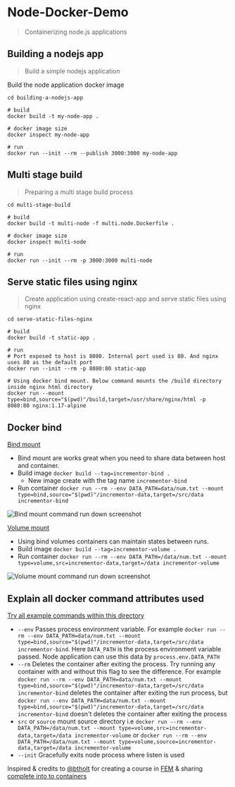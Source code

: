 # Node-Docker-Demo

> Containerizing node.js applications

## Building a nodejs app

> Build a simple nodejs application

Build the node application docker image

```shell
cd building-a-nodejs-app

# build
docker build -t my-node-app .

# docker image size
docker inspect my-node-app

# run
docker run --init --rm --publish 3000:3000 my-node-app

```

## Multi stage build

> Preparing a multi stage build process

```shell
cd multi-stage-build

# build
docker build -t multi-node -f multi.node.Dockerfile .

# docker image size
docker inspect multi-node

# run
docker run --init --rm -p 3000:3000 multi-node
```

## Serve static files using nginx

> Create application using create-react-app and serve static files using nginx

```shell
cd serve-static-files-nginx

# build
docker build -t static-app .

# run
# Port exposed to host is 8080. Internal port used is 80. And nginx uses 80 as the default port
docker run --init --rm -p 8080:80 static-app

# Using docker bind mount. Below command mounts the /build directory inside nginx html directory
docker run --mount type=bind,source="$(pwd)"/build,target=/usr/share/nginx/html -p 8080:80 nginx:1.17-alpine

```

## Docker bind

<u>Bind mount</u>

- Bind mount are works great when you need to share data between host and container.
- Build image `docker build --tag=incrementor-bind .`
  - New image create with the tag name `incrementor-bind`
- Run container `docker run --rm --env DATA_PATH=data/num.txt --mount type=bind,source="$(pwd)"/incrementor-data,target=/src/data incrementor-bind`

![Bind mount command run down screenshot](https://i.imgur.com/KIHYNIF.png)

<u>Volume mount</u>

- Using bind volumes containers can maintain states between runs.
- Build image `docker build --tag=incrementor-volume .`
- Run container `docker run --rm --env DATA_PATH=/data/num.txt --mount type=volume,src=incrementor-data,target=/data incrementor-volume`

![Volume mount command run down screenshot](https://i.imgur.com/TSA3uRf.png)

## Explain all docker command attributes used

<u>Try all example commands within this directory</u>

- `--env` Passes process environment variable. For example `docker run --rm --env DATA_PATH=data/num.txt --mount type=bind,source="$(pwd)"/incrementor-data,target=/src/data incrementor-bind`. Here `DATA_PATH` is the process environment variable passed. Node application can use this data by `process.env.DATA_PATH`
- `--rm` Deletes the container after exiting the process. Try running any container with and without this flag to see the difference. For example `docker run --rm --env DATA_PATH=data/num.txt --mount type=bind,source="$(pwd)"/incrementor-data,target=/src/data incrementor-bind` deletes the container after exiting the run process, but `docker run --env DATA_PATH=data/num.txt --mount type=bind,source="$(pwd)"/incrementor-data,target=/src/data incrementor-bind` doesn't deletes the container after exiting the process
- `src` or `source` mount source directory i.e `docker run --rm --env DATA_PATH=/data/num.txt --mount type=volume,src=incrementor-data,target=/data incrementor-volume` or `docker run --rm --env DATA_PATH=/data/num.txt --mount type=volume,source=incrementor-data,target=/data incrementor-volume`
- `--init` Gracefully exits node process where listen is used

Inspired & credits to [@btholt](https://github.com/btholt) for creating a course in [FEM](https://frontendmasters.com/courses/complete-intro-containers/) & sharing [complete into to containers](https://github.com/btholt/complete-intro-to-containers)
